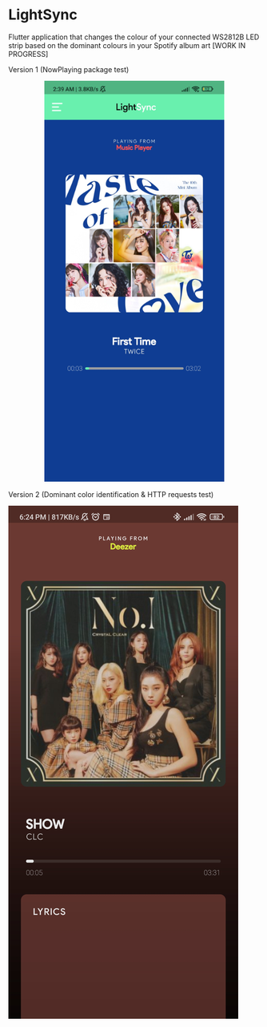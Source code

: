 # LightSync
Flutter application that changes the colour of your connected WS2812B LED strip based on the dominant colours in your Spotify album art [WORK IN PROGRESS]

Version 1 (NowPlaying package test)


<center><img src="https://github.com/MelroyCaeiro/LightSync/blob/main/Screenshots/1639541018335.jpg" width="360" height="800"></center>



Version 2 (Dominant color identification & HTTP requests test)

![Screenshots](1639541018159.jpg)
